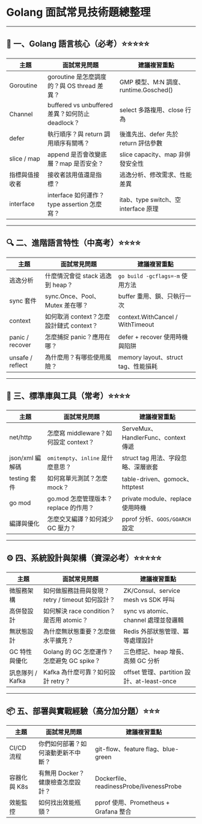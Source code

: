 # Golang 面試常見技術題總整理

---

## 🧠 一、Golang 語言核心（必考）⭐️⭐️⭐️⭐️⭐️

| 主題              | 面試常見問題                                     | 建議複習重點                              |
|-------------------|--------------------------------------------------|-------------------------------------------|
| Goroutine         | goroutine 是怎麼調度的？與 OS thread 差異？     | GMP 模型、M:N 調度、runtime.Gosched()     |
| Channel           | buffered vs unbuffered 差異？如何防止 deadlock？| select 多路複用、close 行為               |
| defer             | 執行順序？與 return 調用順序有關嗎？             | 後進先出、defer 先於 return 評估參數     |
| slice / map       | append 是否會改變底層？map 是否安全？            | slice capacity、map 非併發安全性          |
| 指標與值接收者    | 接收者該用值還是指標？                           | 逃逸分析、修改需求、性能差異              |
| interface         | interface 如何運作？type assertion 怎麼寫？     | itab、type switch、空 interface 原理      |

---

## 🔍 二、進階語言特性（中高考）⭐️⭐️⭐️⭐️

| 主題              | 面試常見問題                                  | 建議複習重點                               |
|-------------------|-----------------------------------------------|--------------------------------------------|
| 逃逸分析          | 什麼情況會從 stack 逃逸到 heap？              | `go build -gcflags=-m` 使用方法            |
| sync 套件         | sync.Once、Pool、Mutex 差在哪？               | buffer 重用、鎖、只執行一次                |
| context           | 如何取消 context？怎麼設計鏈式 context？      | context.WithCancel / WithTimeout          |
| panic / recover   | 怎麼捕捉 panic？應用在哪？                    | defer + recover 使用時機與陷阱            |
| unsafe / reflect  | 為什麼用？有哪些使用風險？                    | memory layout、struct tag、性能損耗        |

---

## 🧰 三、標準庫與工具（常考）⭐️⭐️⭐️⭐️

| 主題              | 面試常見問題                                 | 建議複習重點                               |
|-------------------|----------------------------------------------|--------------------------------------------|
| net/http          | 怎麼寫 middleware？如何設定 context？        | ServeMux、HandlerFunc、context 傳遞        |
| json/xml 編解碼   | `omitempty`、`inline` 是什麼意思？            | struct tag 用法、字段忽略、深層嵌套        |
| testing 套件      | 如何寫單元測試？怎麼 mock？                  | table-driven、gomock、httptest             |
| go mod            | go.mod 怎麼管理版本？replace 的作用？        | private module、replace 使用時機           |
| 編譯與優化        | 怎麼交叉編譯？如何減少 GC 壓力？             | pprof 分析、`GOOS/GOARCH` 設定              |

---

## ⚙️ 四、系統設計與架構（資深必考）⭐️⭐️⭐️⭐️⭐️

| 主題              | 面試常見問題                                 | 建議複習重點                                |
|-------------------|----------------------------------------------|---------------------------------------------|
| 微服務架構        | 如何做服務註冊與發現？retry / timeout 如何設計？| ZK/Consul、service mesh vs SDK 呼叫         |
| 高併發設計        | 如何解決 race condition？是否用 atomic？     | sync vs atomic、channel 處理並發邏輯       |
| 無狀態設計        | 為什麼無狀態重要？怎麼做水平擴充？           | Redis 外部狀態管理、冪等處理設計            |
| GC 特性與優化     | Golang 的 GC 怎麼運作？怎麼避免 GC spike？   | 三色標記、heap 增長、高頻 GC 分析           |
| 訊息隊列 / Kafka  | Kafka 為什麼可靠？如何設計 retry？           | offset 管理、partition 設計、at-least-once |

---

## 📦 五、部署與實戰經驗（高分加分題）⭐️⭐️⭐️

| 主題              | 面試常見問題                               | 建議複習重點                                 |
|-------------------|--------------------------------------------|----------------------------------------------|
| CI/CD 流程        | 你們如何部署？如何滾動更新不中斷？         | git-flow、feature flag、blue-green          |
| 容器化與 K8s      | 有無用 Docker？健康檢查怎麼設計？          | Dockerfile、readinessProbe/livenessProbe    |
| 效能監控          | 如何找出效能瓶頸？                          | pprof 使用、Prometheus + Grafana 整合        |